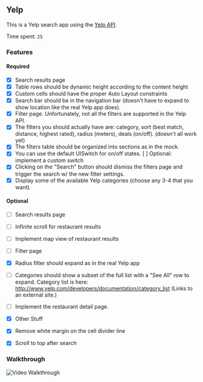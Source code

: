 ## Yelp

This is a Yelp search app using the [Yelp API](http://developer.rottentomatoes.com/docs/read/JSON).

Time spent: `25`

### Features

#### Required

- [X] Search results page
- [X] Table rows should be dynamic height according to the content height
- [X] Custom cells should have the proper Auto Layout constraints
- [X] Search bar should be in the navigation bar (doesn't have to expand to show location like the real Yelp app does).
- [X] Filter page. Unfortunately, not all the filters are supported in the Yelp API.
- [X] The filters you should actually have are: category, sort (best match, distance, highest rated), radius (meters), deals (on/off). (doesn't all work yet)
- [X] The filters table should be organized into sections as in the mock.
- [X] You can use the default UISwitch for on/off states. [ ] Optional: implement a custom switch
- [X] Clicking on the "Search" button should dismiss the filters page and trigger the search w/ the new filter settings.
- [X] Display some of the available Yelp categories (choose any 3-4 that you want).

#### Optional

- [ ] Search results page
- [ ] Infinite scroll for restaurant results
- [ ] Implement map view of restaurant results
- [ ] Filter page
- [X] Radius filter should expand as in the real Yelp app
- [ ] Categories should show a subset of the full list with a "See All" row to expand. Category list is here: http://www.yelp.com/developers/documentation/category_list (Links to an external site.)
- [ ] Implement the restaurant detail page.


- [X] Other Stuff
- [X] Remove white margin on the cell divider line
- [X] Scroll to top after search

### Walkthrough

![Video Walkthrough](...)